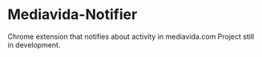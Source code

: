 # Mediavida-Notifier
Chrome extension that notifies about activity in mediavida.com
Project still in development.